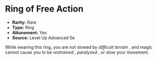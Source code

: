 # Ring of Free Action

- **Rarity:** Rare
- **Type:** Ring
- **Attunement:** Yes
- **Source:** Level Up Advanced 5e

While wearing this ring, you are not slowed by _difficult terrain_ , and magic cannot cause you to be _restrained_ , _paralyzed_ , or slow your movement.
